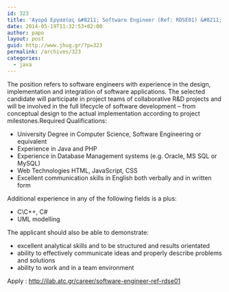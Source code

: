 ```yaml
---
id: 323
title: 'Αγορά Εργασίας &#8211; Software Engineer (Ref: RDSE01) &#8211; ATC #jobs #jhug'
date: 2014-05-19T11:32:53+02:00
author: papo
layout: post
guid: http://www.jhug.gr/?p=323
permalink: /archives/323
categories:
  - java
---
```

The position refers to software engineers with experience in the design, implementation and integration of software applications. The selected candidate will participate in project teams of collaborative R&D projects and will be involved in the full lifecycle of software development &#8211; from conceptual design to the actual implementation according to project milestones.Required Qualifications:  
* University Degree in Computer Science, Software Engineering or equivalent  
* Experience in Java and PHP  
* Experience in Database Management systems (e.g. Oracle, MS SQL or MySQL)  
* Web Technologies HTML, JavaScript, CSS  
* Excellent communication skills in English both verbally and in written form

Additional experience in any of the following fields is a plus:  
* C\C++, C#  
* UML modelling

The applicant should also be able to demonstrate:  
* excellent analytical skills and to be structured and results orientated  
* ability to effectively communicate ideas and properly describe problems and solutions  
* ability to work and in a team environment

Apply : http://ilab.atc.gr/career/software-engineer-ref-rdse01